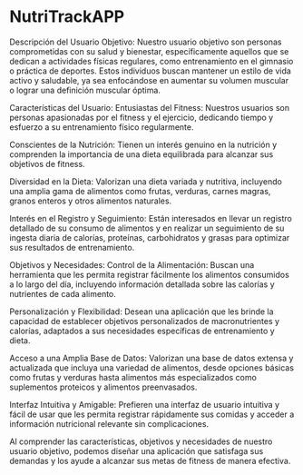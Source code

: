 # NutriTrackAPP

Descripción del Usuario Objetivo:
Nuestro usuario objetivo son personas comprometidas con su salud y bienestar, específicamente aquellos que se dedican a actividades físicas regulares, como entrenamiento en el gimnasio o práctica de deportes. Estos individuos buscan mantener un estilo de vida activo y saludable, ya sea enfocándose en aumentar su volumen muscular o lograr una definición muscular óptima.

Características del Usuario:
Entusiastas del Fitness: Nuestros usuarios son personas apasionadas por el fitness y el ejercicio, dedicando tiempo y esfuerzo a su entrenamiento físico regularmente.

Conscientes de la Nutrición: Tienen un interés genuino en la nutrición y comprenden la importancia de una dieta equilibrada para alcanzar sus objetivos de fitness.

Diversidad en la Dieta: Valorizan una dieta variada y nutritiva, incluyendo una amplia gama de alimentos como frutas, verduras, carnes magras, granos enteros y otros alimentos naturales.

Interés en el Registro y Seguimiento: Están interesados en llevar un registro detallado de su consumo de alimentos y en realizar un seguimiento de su ingesta diaria de calorías, proteínas, carbohidratos y grasas para optimizar sus resultados de entrenamiento.

Objetivos y Necesidades:
Control de la Alimentación: Buscan una herramienta que les permita registrar fácilmente los alimentos consumidos a lo largo del día, incluyendo información detallada sobre las calorías y nutrientes de cada alimento.

Personalización y Flexibilidad: Desean una aplicación que les brinde la capacidad de establecer objetivos personalizados de macronutrientes y calorías, adaptados a sus necesidades específicas de entrenamiento y dieta.

Acceso a una Amplia Base de Datos: Valorizan una base de datos extensa y actualizada que incluya una variedad de alimentos, desde opciones básicas como frutas y verduras hasta alimentos más especializados como suplementos proteicos y alimentos preenvasados.

Interfaz Intuitiva y Amigable: Prefieren una interfaz de usuario intuitiva y fácil de usar que les permita registrar rápidamente sus comidas y acceder a información nutricional relevante sin complicaciones.

Al comprender las características, objetivos y necesidades de nuestro usuario objetivo, podemos diseñar una aplicación que satisfaga sus demandas y los ayude a alcanzar sus metas de fitness de manera efectiva.
